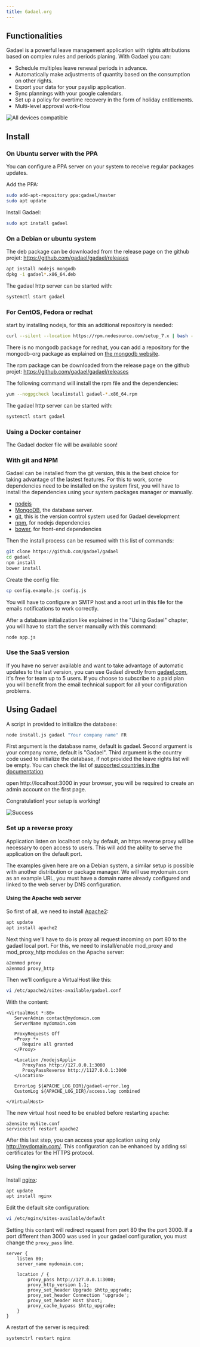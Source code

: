 ```yaml
---
title: Gadael.org
---
```


## Functionalities

Gadael is a powerful leave management application with rights attributions based on complex rules and periods planing. With Gadael you can:
 * Schedule multiples leave renewal periods in advance.
 * Automatically make adjustments of quantity based on the consumption on other rights.
 * Export your data for your payslip application.
 * Sync plannings with your google calendars.
 * Set up a policy for overtime recovery in the form of holiday entitlements.
 * Multi-level approval work-flow


![All devices compatible](images/devices.png)


## Install


### On Ubuntu server with the PPA

You can configure a PPA server on your system to receive regular  packages updates.

Add the PPA:

```bash
sudo add-apt-repository ppa:gadael/master
sudo apt update
```

Install Gadael:

```bash
sudo apt install gadael
```


### On a Debian or ubuntu system


The deb package can be downloaded from the release page on the github projet:
https://github.com/gadael/gadael/releases

```bash
apt install nodejs mongodb
dpkg -i gadael*.x86_64.deb
```

The gadael http server can be started with:

```bash
systemctl start gadael
```

### For CentOS, Fedora or redhat

start by installing nodejs, for this an additional repository is needed:

```bash
curl --silent --location https://rpm.nodesource.com/setup_7.x | bash -
```

There is no mongodb package for redhat, you can add a repository for the mongodb-org package as explained on [the mongodb website](https://docs.mongodb.com/manual/tutorial/install-mongodb-on-red-hat/).

The rpm package can be downloaded from the release page on the github projet:
https://github.com/gadael/gadael/releases

The following command will install the rpm file and the dependencies:

```bash
yum --nogpgcheck localinstall gadael-*.x86_64.rpm
```

The gadael http server can be started with:

```bash
systemctl start gadael
```


### Using a Docker container

The Gadael docker file will be available soon!

### With git and NPM

Gadael can be installed from the git version, this is the best choice for taking advantage of the lastest features. For this to work, some dependencies need to be installed on the system first, you will have to install the dependencies using your system packages manager or manually.

* [nodejs](https://nodejs.org/)
* [MongoDB](https://www.mongodb.com/), the database server.
* [git](https://git-scm.com/), this is the version control system used for Gadael development
* [npm](https://www.npmjs.com/), for nodejs dependencies
* [bower](https://bower.io/), for front-end dependencies

Then the install process can be resumed with this list of commands:

```bash
git clone https://github.com/gadael/gadael
cd gadael
npm install
bower install
```

Create the config file:

```bash
cp config.example.js config.js
```

You will have to configure an SMTP host and a root url in this file for the emails notifications to work correctly.

After a database initialization like explained in the "Using Gadael" chapter, you will have to start the server manually with this command:

```bash
node app.js
```


### Use the SaaS version

If you have no server available and want to take advantage of automatic updates to the last version, you can use Gadael directly from [gadael.com](https://www.gadael.com/), it's free for team up to 5 users. If you choose to subscribe to a paid plan you will benefit from the email technical support for all your configuration problems.

## Using Gadael



A script in provided to initialize the database:

```bash
node install.js gadael "Your company name" FR
```
First argument is the database name, default is gadael.
Second argument is your company name, default is "Gadael".
Third argument is the country code used to initialize the database, if not provided the leave rights list will be empty. You can check the list of [supported countries in the documentation](https://www.gadael.com/en/docs/version-master/008-the-countries.html)


open http://localhost:3000 in your browser, you will be required to create an admin account on the first page.

Congratulation! your setup is working!

![Success](images/success.jpg)

### Set up a reverse proxy

Application listen on localhost only by default, an https reverse proxy will be necessary to open access to users. This will add the ability to serve the application on the default port.

The examples given here are on a Debian system, a similar setup is possible with another distribution or package manager. We will use mydomain.com as an example URL, you must have a domain name already configured and linked to the web server by DNS configuration.


#### Using the Apache web server


So first of all, we need to install [Apache2](https://httpd.apache.org/):

```bash
apt update
apt install apache2
```

Next thing we'll have to do is proxy all request incoming on port 80 to the gadael local port. For this, we need to install/enable mod_proxy and mod_proxy_http modules on the Apache server:

```bash
a2enmod proxy
a2enmod proxy_http
```
Then we'll configure a VirtualHost like this:

```bash
vi /etc/apache2/sites-available/gadael.conf
```

With the content:

```
<VirtualHost *:80>
   ServerAdmin contact@mydomain.com
   ServerName mydomain.com

   ProxyRequests Off
   <Proxy *>
      Require all granted
   </Proxy>

   <Location /nodejsAppli>
      ProxyPass http://127.0.0.1:3000
      ProxyPassReverse http://1127.0.0.1:3000
   </Location>

   ErrorLog ${APACHE_LOG_DIR}/gadael-error.log
   CustomLog ${APACHE_LOG_DIR}/access.log combined

</VirtualHost>
```

The new virtual host need to be enabled before restarting apache:

```
a2ensite mySite.conf
servicectrl restart apache2
```

After this last step, you can access your application using only http://mydomain.com/. This configuration can be enhanced by adding ssl certificates for the HTTPS protocol.

#### Using the nginx web server

Install [nginx](https://nginx.org/en/):

```bash
apt update
apt install nginx
```
Edit the default site configuration:

```bash
vi /etc/nginx/sites-available/default
```

Setting this content will redirect request from port 80 the the port 3000. If a port different than 3000 was used in your gadael configuration, you must change the `proxy_pass` line.

```
server {
    listen 80;
    server_name mydomain.com;

    location / {
        proxy_pass http://127.0.0.1:3000;
        proxy_http_version 1.1;
        proxy_set_header Upgrade $http_upgrade;
        proxy_set_header Connection 'upgrade';
        proxy_set_header Host $host;
        proxy_cache_bypass $http_upgrade;
    }
}
```

A restart of the server is required:

```bash
systemctrl restart nginx
```
